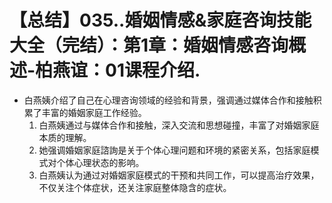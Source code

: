 # 【总结】035..婚姻情感&家庭咨询技能大全（完结）：第1章：婚姻情感咨询概述-柏燕谊：01课程介绍.

-   白燕姨介绍了自己在心理咨询领域的经验和背景，强调通过媒体合作和接触积累了丰富的婚姻家庭工作经验。
    1.  白燕姨通过与媒体合作和接触，深入交流和思想碰撞，丰富了对婚姻家庭本质的理解。
    2.  她强调婚姻家庭諮詢是关于个体心理问题和环境的紧密关系，包括家庭模式对个体心理状态的影响。
    3.  白燕姨认为通过对婚姻家庭模式的干预和共同工作，可以提高治疗效果，不仅关注个体症状，还关注家庭整体隐含的症状。